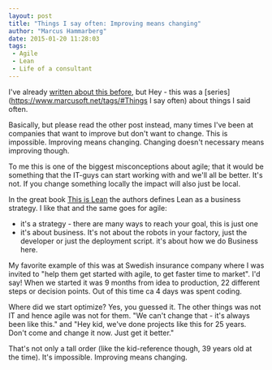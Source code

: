 ```yaml
---
layout: post
title: "Things I say often: Improving means changing"
author: "Marcus Hammarberg"
date: 2015-01-20 11:28:03
tags:
 - Agile
 - Lean
 - Life of a consultant
---
```


I've already [written about this before](https://www.marcusoft.net/2013/10/YesITalkAboutChange.html), but Hey - this was a [series](<https://www.marcusoft.net/tags/#Things> I say often) about things I said often.

Basically, but please read the other post instead, many times I've been at companies that want to improve but don't want to change. This is impossible. Improving means changing. Changing doesn't necessary means improving though.

To me this is one of the biggest misconceptions about agile; that it would be something that the IT-guys can start working with and we'll all be better. It's not. If you change something locally the impact will also just be local.

In the great book [This is Lean](http://www.thisislean.com) the authors defines Lean as a business strategy. I like that and the same goes for agile:

- it's a strategy - there are many ways to reach your goal, this is just one
- it's about business. It's not about the robots in your factory, just the developer or just the deployment script. it's about how we do Business here.

My favorite example of this was at Swedish insurance company where I was invited to "help them get started with agile, to get faster time to market". I'd say! When we started it was 9 months from idea to production, 22 different steps or decision points.
Out of this time ca 4 days was spent coding.

Where did we start optimize? Yes, you guessed it. The other things was not IT and hence agile was not for them. "We can't change that - it's always been like this." and "Hey kid, we've done projects like this for 25 years. Don't come and change it now. Just get it better."

That's not only a tall order (like the kid-reference though, 39 years old at the time). It's impossible. Improving means changing.